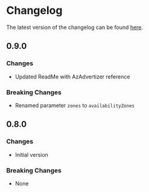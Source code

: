 # Changelog

The latest version of the changelog can be found [here](https://github.com/Azure/bicep-registry-modules/blob/main/avm/res/network/public-ip-address/CHANGELOG.md).

## 0.9.0

### Changes

- Updated ReadMe with AzAdvertizer reference

### Breaking Changes

- Renamed parameter `zones` to `availabilityZones`

## 0.8.0

### Changes

- Initial version

### Breaking Changes

- None
